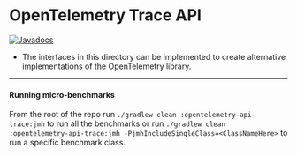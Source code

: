 # OpenTelemetry Trace API

[![Javadocs][javadoc-image]][javadoc-url]

* The interfaces in this directory can be implemented to create alternative
  implementations of the OpenTelemetry library.

[javadoc-image]: https://www.javadoc.io/badge/io.opentelemetry/opentelemetry-api-trace.svg
[javadoc-url]: https://www.javadoc.io/doc/io.opentelemetry/opentelemetry-api-trace

---
#### Running micro-benchmarks
From the root of the repo run `./gradlew clean :opentelemetry-api-trace:jmh` to run all the benchmarks 
or run `./gradlew clean :opentelemetry-api-trace:jmh -PjmhIncludeSingleClass=<ClassNameHere>` 
to run a specific benchmark class.
